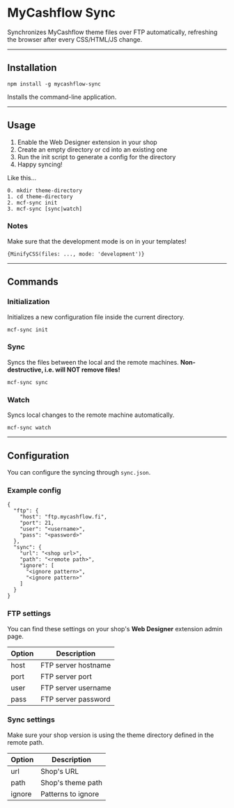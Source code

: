 # MyCashflow Sync

Synchronizes MyCashflow theme files over FTP automatically, refreshing the browser after every CSS/HTML/JS change.

---

## Installation

```
npm install -g mycashflow-sync
```

Installs the command-line application.

---

## Usage

1. Enable the Web Designer extension in your shop
2. Create an empty directory or cd into an existing one
3. Run the init script to generate a config for the directory
4. Happy syncing!

Like this...

```
0. mkdir theme-directory
1. cd theme-directory
2. mcf-sync init
3. mcf-sync [sync|watch]
```

### Notes

Make sure that the development mode is on in your templates!

```
{MinifyCSS(files: ..., mode: 'development')}
```

---

## Commands

### Initialization

Initializes a new configuration file inside the current directory.

```
mcf-sync init
```

### Sync

Syncs the files between the local and the remote machines. **Non-destructive, i.e. will NOT remove files!**

```
mcf-sync sync
```

### Watch

Syncs local changes to the remote machine automatically.

```
mcf-sync watch
```

---

## Configuration

You can configure the syncing through `sync.json`.

### Example config

```
{
  "ftp": {
    "host": "ftp.mycashflow.fi",
    "port": 21,
    "user": "<username>",
    "pass": "<password>"
  },
  "sync": {
    "url": "<shop url>",
    "path": "<remote path>",
    "ignore": [
      "<ignore pattern>",
      "<ignore pattern>"
    ]
  }
}
```

### FTP settings

You can find these settings on your shop's **Web Designer** extension admin page.

| Option  | Description         |
|---------|---------------------|
| host    | FTP server hostname |
| port    | FTP server port     |
| user    | FTP server username |
| pass    | FTP server password |

### Sync settings

Make sure your shop version is using the theme directory defined in the remote path.

| Option  | Description        |
|---------|--------------------|
| url     | Shop's URL         |
| path    | Shop's theme path  |
| ignore  | Patterns to ignore |
